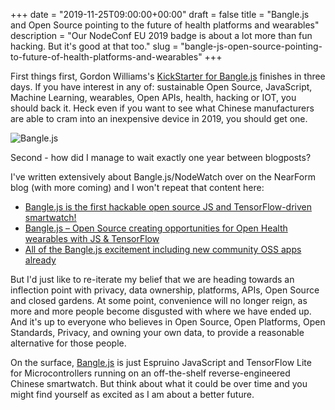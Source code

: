 +++
date = "2019-11-25T09:00:00+00:00"
draft = false
title = "Bangle.js and Open Source pointing to the future of health platforms and wearables"
description = "Our NodeConf EU 2019 badge is about a lot more than fun hacking. But it's good at that too."
slug = "bangle-js-open-source-pointing-to-future-of-health-platforms-and-wearables"
+++

First things first, Gordon Williams's [KickStarter for Bangle.js](https://www.kickstarter.com/projects/gfw/banglejs-the-hackable-smart-watch) finishes in three days. If you have interest in any of: sustainable Open Source, JavaScript, Machine Learning, wearables, Open APIs, health, hacking or IOT, you should back it. Heck even if you want to see what Chinese manufacturers are able to cram into an inexpensive device in 2019, you should get one.

![Bangle.js](/images/2019/11/watch_blog.jpg)

Second - how did I manage to wait exactly one year between blogposts?

I've written extensively about Bangle.js/NodeWatch over on the NearForm blog (with more coming) and I won't repeat that content here:

* [Bangle.js is the first hackable open source JS and TensorFlow-driven smartwatch!](https://www.nearform.com/blog/bangle-js-hackable-oss-js-and-tensorflow-smartwatch/)
* [Bangle.js – Open Source creating opportunities for Open Health wearables with JS & TensorFlow](https://www.nearform.com/blog/banglejs-oss-open-health-wearables-js-tensorflow/)
* [All of the Bangle.js excitement including new community OSS apps already](https://www.nearform.com/blog/banglejs-excitement-at-nodeconf-eu/)

But I'd just like to re-iterate my belief that we are heading towards an inflection point with privacy, data ownership, platforms, APIs, Open Source and closed gardens. At some point, convenience will no longer reign, as more and more people become disgusted with where we have ended up. And it's up to everyone who believes in Open Source, Open Platforms, Open Standards, Privacy, and owning your own data, to provide a reasonable alternative for those people.

On the surface, [Bangle.js](https://nodewatch.dev) is just Espruino JavaScript and TensorFlow Lite for Microcontrollers running on an off-the-shelf reverse-engineered Chinese smartwatch. But think about what it could be over time and you might find yourself as excited as I am about a better future.





